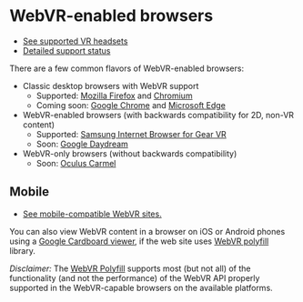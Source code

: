 <!--
title: WebVR-enabled browsers
-->

# WebVR-enabled browsers

* [See supported VR headsets](/get-started/headsets)
* [Detailed support status](https://iswebvrready.com)

There are a few common flavors of WebVR-enabled browsers:

* Classic desktop browsers with WebVR support
    * Supported: [Mozilla Firefox](/browsers/firefox) and [Chromium](/browsers/chrome)
    * Coming soon: [Google Chrome](/browsers/chrome) and [Microsoft Edge](/browsers/edge)
* WebVR-enabled browsers (with backwards compatibility for 2D, non-VR content)
    * Supported: [Samsung Internet Browser for Gear VR](/browsers/samsung-internet-browser-for-gear-vr)
    * Soon: [Google Daydream](/browsers/chrome-daydream)
* WebVR-only browsers (without backwards compatibility)
    * Soon: [Oculus Carmel](/browsers/oculus-carmel)


## Mobile

* [See mobile-compatible WebVR sites.](/directory/?platform=mobile)

You can also view WebVR content in a browser on iOS or Android phones using a [Google Cardboard viewer](https://vr.google.com/cardboard/manufacturers/), if the web site uses [WebVR polyfill](https://github.com/googlevr/webvr-polyfill) library.

*Disclaimer:* The [WebVR Polyfill](https://github.com/borismus/webvr-polyfil) supports most (but not all) of the functionality (and not the performance) of the WebVR API properly supported in the WebVR-capable browsers on the available platforms.
